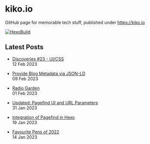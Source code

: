 # kiko.io

GitHub page for memorable tech stuff, published under https://kiko.io

[![HexoBuild](https://github.com/kristofzerbe/kiko.io/actions/workflows/hexo-build.yml/badge.svg)](https://github.com/kristofzerbe/kiko.io/actions/workflows/hexo-build.yml)

## Latest Posts
<!-- BLOG-POST-LIST:START -->
 - [Discoveries #23 -  UI/CSS](https://kiko.io/post/Discoveries-23-UI-CSS/)   
 12 Feb 2023   

 - [Provide Blog Metadata via JSON-LD](https://kiko.io/post/Provide-Blog-Metadata-via-JSON-LD/)   
 09 Feb 2023   

 - [Radio Garden](https://kiko.io/post/Radio-Garden/)   
 01 Feb 2023   

 - [Updated: Pagefind UI and URL Parameters](https://kiko.io/post/Pagefind-UI-and-URL-Parameters/)   
 31 Jan 2023   

 - [Integration of Pagefind in Hexo](https://kiko.io/post/Integration-of-Pagefind-in-Hexo/)   
 19 Jan 2023   

 - [Favourite Pens of 2022](https://kiko.io/post/Favourite-Pens-of-2022/)   
 14 Jan 2023   
<!-- BLOG-POST-LIST:END -->
